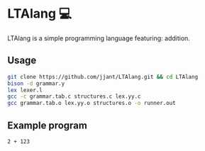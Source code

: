 # LTAlang 💻

LTAlang is a simple programming language featuring: addition.

## Usage

```bash
git clone https://github.com/jjant/LTAlang.git && cd LTAlang
bison -d grammar.y
lex lexer.l
gcc -c grammar.tab.c structures.c lex.yy.c
gcc grammar.tab.o lex.yy.o structures.o -o runner.out
```

## Example program

```
2 + 123
```
